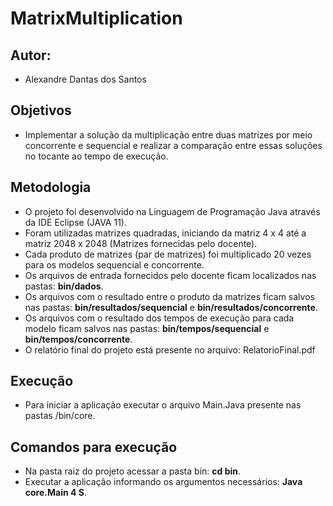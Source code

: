# MatrixMultiplication

## Autor:
- Alexandre Dantas dos Santos

## Objetivos
- Implementar a solução da multiplicação entre duas matrizes por meio concorrente e sequencial e realizar a comparação entre essas soluções no tocante ao tempo de execução.

## Metodologia
- O projeto foi desenvolvido na Linguagem de Programação Java através da IDE Eclipse (JAVA 11).
- Foram utilizadas matrizes quadradas, iniciando da matriz 4 x 4 até a matriz 2048 x 2048 (Matrizes fornecidas pelo docente).
- Cada produto de matrizes (par de matrizes) foi multiplicado 20 vezes para os modelos sequencial e concorrente.
- Os arquivos de entrada fornecidos pelo docente ficam localizados nas pastas: **bin/dados**.
- Os arquivos com o resultado entre o produto da matrizes ficam salvos nas pastas: **bin/resultados/sequencial** e **bin/resultados/concorrente**.
- Os arquivos com o resultado dos tempos de execução para cada modelo ficam salvos nas pastas: **bin/tempos/sequencial** e **bin/tempos/concorrente**.
- O relatório final do projeto está presente no arquivo: RelatorioFinal.pdf

## Execução
- Para iniciar a aplicação executar o arquivo Main.Java presente nas pastas /bin/core.

## Comandos para execução
- Na pasta raiz do projeto acessar a pasta bin: **cd bin**.
- Executar a aplicação informando os argumentos necessários: **Java core.Main 4 S**.
